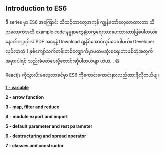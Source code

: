 ## Introduction to ES6

ဒီ series မှာ ES6 အကြောင်း သိသင့်တာတွေအကုန် ကျွန်တော်လေ့လာထားတာ သိသလောက်အထိ example code နမူနာတွေနဲ့တကွရေးသားပေးထားတာဖြစ်ပါတယ်။ နောက်ကျရင်လဲ PDF အနေနဲ့  Download ချနိုင်အောင်လုပ်ပေးပါမယ်။ Developer လုပ်လာတဲ့ 1 နှစ်ကျော်သက်တန်းတစ်လျှောက်မှာပထမဆုံးစရေးတာဖစ်တဲ့အတွက်အမှားပါရင် သည်းခံဖတ်ပေးဖို့တောင်းဆိုပါတယ်ဗျာ ဟဲဟဲ... :smile:

Reactjs ကိုသွားပီးမလေ့လာခင်မှာ ES6 ကိုကောင်းကောင်းနားလည်ထားဖို့လိုတယ်ဗျ။

[**1 - variable**][Ref]

[Ref]: https://github.com/aungsannphyo/introduction-to-reactjs/blob/master/es6/1-variables.md

**2 - arrow function**

[Ref]: https://github.com/aungsannphyo/introduction-to-reactjs/blob/master/es6/2-arrow-function.md

**3 - map, filter and reduce**

[Ref]: https://github.com/aungsannphyo/introduction-to-reactjs/blob/master/es6/3-map%2Cfilter%2Creduce.md

**4 - module export and import**

[Ref]: https://github.com/aungsannphyo/introduction-to-reactjs/blob/master/es6/4-module-export-and-import.md

**5 - default parameter and rest parameter**

[Ref]: https://github.com/aungsannphyo/introduction-to-reactjs/blob/master/es6/5-default-parameter-and-rest-parameter.md

**6 - destructuring and spread operator**

[Ref]: https://github.com/aungsannphyo/introduction-to-reactjs/blob/master/es6/6-destructuring-spread-operator.md

**7 - classes and constructor**

[Ref]: https://github.com/aungsannphyo/introduction-to-reactjs/blob/master/es6/7-classes-and-constructor-functions.md

